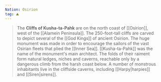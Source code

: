 ```yaml
---
Nation: Osirion
tag: ⛰️️
---
```



> The **Cliffs of Kusha-ta-Pahk** are on the north coast of [[Osirion]], west of the [[Alamein Peninsula]].
> The 250-foot-tall cliffs are carved to depict several of the [[God Kings]] of ancient Osirion. The huge monument was made in order to encourage the sailors of the vast Osirian fleets that plied the [[Inner Sea]]. [[Kusha-ta-Pahk]] was the name of the monument's main architect. The folds of their raiment form natural ledges, niches and caverns, reachable only by a dangerous climb from the harsh coast below. A number of monstrous inhabitants live in the cliffside caverns, including [[Harpy|harpies]] and [[Siren|sirens]].








